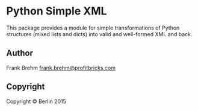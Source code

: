 # Python Simple XML #

This package provides a module for simple transformations
of Python structures (mixed lists and dicts) into valid
and well-formed XML and back.

## Author ##

Frank Brehm <frank.brehm@profitbricks.com>

## Copyright ##

Copyright &copy; Berlin 2015

